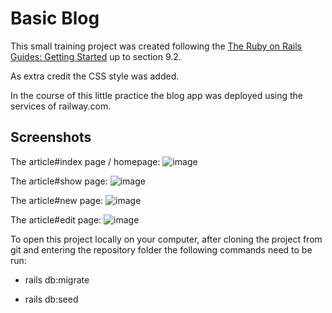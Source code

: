 # Basic Blog

This small training project was created following the [The Ruby on Rails Guides: Getting Started](https://guides.rubyonrails.org/getting_started.html) up to section 9.2.

As extra credit the CSS style was added.

In the course of this little practice the blog app was deployed using the services of railway.com.
## Screenshots

The article#index page / homepage:
![image](https://github.com/user-attachments/assets/c18ffbdb-f08e-4f05-9fea-082917153e03)

The article#show page:
![image](https://github.com/user-attachments/assets/c2374c2e-acb8-4b19-b0ed-0c002783a634)


The article#new page:
![image](https://github.com/user-attachments/assets/da778018-756a-4188-99ef-5c7232b8e49d)

The article#edit page:
![image](https://github.com/user-attachments/assets/ec15fe8f-76b8-4748-bb9b-d95f1fa2ac97)




To open this project locally on your computer, after cloning the project from git and entering the repository folder the following commands need to be run:

- rails db:migrate

- rails db:seed


